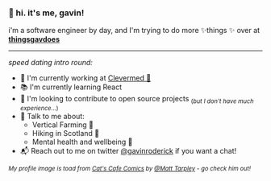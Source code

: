 ### 👋 hi. it's me, gavin!

i'm a software engineer by day, and I'm trying to do more ✨things ✨ over at [**thingsgavdoes**](https://thingsgavdoes.com)


--- 
*speed dating intro round:*

- 🏢 I'm currently working at [Clevermed 🦡](https://www.clevermed.com/)
- 📚 I'm currently learning React
- 👯 I'm looking to contribute to open source projects <sub>(*but I don't have much experience...*)</sub>
- 💬 Talk to me about:
  - Vertical Farming 🌱
  - Hiking in Scotland 🌄
  - Mental health and wellbeing 💖
- 📬 Reach out to me on twitter [@gavinroderick](https://twitter.com/gavinroderick) if you want a chat!

<!--
**gavinroderick/gavinroderick** is a ✨ _special_ ✨ repository because its `README.md` (this file) appears on your GitHub profile.

Here are some ideas to get you started:

- 🔭 I’m currently working on ...
- 🌱 I’m currently learning ...
- 👯 I’m looking to collaborate on ...
- 🤔 I’m looking for help with ...
- 💬 Ask me about ...
- 📫 How to reach me: ...
- 😄 Pronouns: ...
- ⚡ Fun fact: ...
-->









<sub>*My profile image is toad from [Cat's Cafe Comics](https://www.catscafecomics.com/) by [@Matt Tarpley](https://twitter.com/CatsCafeComics) - go check him out!*<sub>
